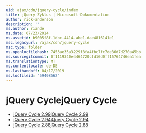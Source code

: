 ```yaml
---
uid: ajax/cdn/jquery-cycle/index
title: jQuery-Zyklus | Microsoft-Dokumentation
author: rick-anderson
description: ''
ms.author: riande
ms.date: 07/23/2014
ms.assetid: b9005f8f-1dbc-4414-abe1-dae4816141e1
msc.legacyurl: /ajax/cdn/jquery-cycle
msc.type: folder
ms.openlocfilehash: 7453ae35a3229f8fa4fbc7fc7de36d7d270a45bb
ms.sourcegitcommit: 0f1119340e4464720cfd16d0ff15764746ea1fea
ms.translationtype: MT
ms.contentlocale: de-DE
ms.lasthandoff: 04/17/2019
ms.locfileid: "59408562"
---
```

# <a name="jquery-cycle"></a><span data-ttu-id="d4a5b-102">jQuery Cycle</span><span class="sxs-lookup"><span data-stu-id="d4a5b-102">jQuery Cycle</span></span>

- [<span data-ttu-id="d4a5b-103">jQuery Cycle 2.99</span><span class="sxs-lookup"><span data-stu-id="d4a5b-103">jQuery Cycle 2.99</span></span>](cdnjquerycycle299.md)
- [<span data-ttu-id="d4a5b-104">jQuery Cycle 2.94</span><span class="sxs-lookup"><span data-stu-id="d4a5b-104">jQuery Cycle 2.94</span></span>](cdnjquerycycle294.md)
- [<span data-ttu-id="d4a5b-105">jQuery Cycle 2.88</span><span class="sxs-lookup"><span data-stu-id="d4a5b-105">jQuery Cycle 2.88</span></span>](cdnjquerycycle288.md)
